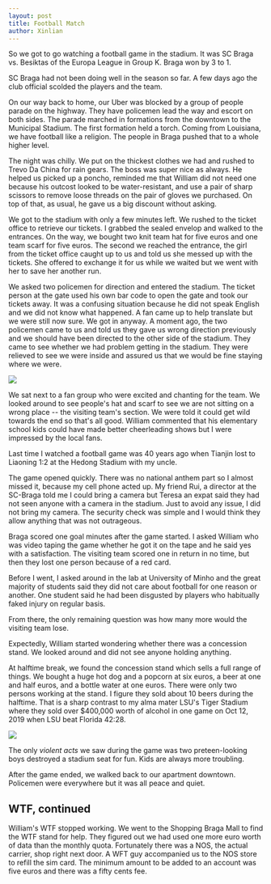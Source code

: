 ```yaml
---
layout: post
title: Football Match
author: Xinlian
---
```


So we got to go watching a football game in the stadium.  It was SC Braga vs. Besiktas of the Europa League in Group K.  Braga won by 3 to 1.

SC Braga had not been doing well in the season so far.  A few days ago the club official scolded the players and the team.  

On our way back to home, our Uber was blocked by a group of people parade on the highway.  They have policemen lead the way and escort on both sides.  The parade marched in formations from the downtown to the Municipal Stadium.  The first formation held a torch.  Coming from Louisiana, we have football like a religion.  The people in Braga pushed that to a whole higher level.

The night was chilly.  We put on the thickest clothes we had and rushed to Trevo Da China for rain gears.  The boss was super nice as always.  He helped us picked up a poncho, reminded me that William did not need one because his outcost looked to be water-resistant, and use a pair of sharp scissors to remove loose threads on the pair of gloves we purchased.  On top of that, as usual, he gave us a big discount without asking.

We got to the stadium with only a few minutes left.  We rushed to the ticket office to retrieve our tickets.  I grabbed the sealed envelop and walked to the entrances.  On the way, we bought two knit team hat for five euros and one team scarf for five euros.  The second we reached the entrance, the girl from the ticket office caught up to us and told us she messed up with the tickets.  She offered to exchange it for us while we waited but we went with her to save her another run.

We asked two policemen for direction and entered the stadium.  The ticket person at the gate used his own bar code to open the gate and took our tickets away.  It was a confusing situation because he did not speak English and we did not know what happened.  A fan came up to help translate but we were still now sure.  We got in anyway.  A moment ago, the two policemen came to us and told us they gave us wrong direction previously and we should have been directed to the other side of the stadium.  They came to see whether we had problem getting in the stadium.  They were relieved to see we were inside and assured us that we would be fine staying where we were.

![](https://live.staticflickr.com/65535/49031145297_26c531f97a_z.jpg)

We sat next to a fan group who were excited and chanting for the team.  We looked around to see people's hat and scarf to see we are not sitting on a wrong place -- the visiting team's section.  We were told it could get wild towards the end so that's all good.  William commented that his elementary school kids could have made better cheerleading shows but I were impressed by the local fans. 

Last time I watched a football game was 40 years ago when Tianjin lost to Liaoning 1:2 at the Hedong Stadium with my uncle.

The game opened quickly.  There was no national anthem part so I almost missed it, because my cell phone acted up.  My friend Rui, a director at the SC-Braga told me I could bring a camera but Teresa an expat said they had not seen anyone with a camera in the stadium.  Just to avoid any issue, I did not bring my camera.  The security check was simple and I would think they allow anything that was not outrageous.

Braga scored one goal minutes after the game started.  I asked William who was video taping the game whether he got it on the tape and he said yes with a satisfaction.  The visiting team scored one in return in no time, but then they lost one person because of a red card.

Before I went, I asked around in the lab at University of Minho and the great majority of students said they did not care about football for one reason or another.  One student said he had been disgusted by players who habitually faked injury on regular basis.

From there, the only remaining question was how many more would the visiting team lose.

Expectedly, William started wondering whether there was a concession stand.  We looked around and did not see anyone holding anything.  

At halftime break, we found the concession stand which sells a full range of things.  We bought a huge hot dog and a popcorn at six euros, a beer at one and half euros, and a bottle water at one euros.  There were only two persons working at the stand.  I figure they sold about 10 beers during the halftime.  That is a sharp contrast to my alma mater LSU's Tiger Stadium where they sold over $400,000 worth of alcohol in one game on Oct 12, 2019 when LSU beat Florida 42:28.

![](/images/IMG_20191107_215251_1.jpg)

The only _violent acts_ we saw during the game was two preteen-looking boys destroyed a stadium seat for fun.  Kids are always more troubling.

After the game ended, we walked back to our apartment downtown.  Policemen were everywhere but it was all peace and quiet.  

## WTF, continued

William's WTF stopped working.  We went to the Shopping Braga Mall to find the WTF stand for help.  They figured out we had used one more euro worth of data than the monthly quota.  Fortunately there was a NOS, the actual carrier, shop right next door.  A WFT guy accompanied us to the NOS store to refill the sim card.  The minimum amount to be added to an account was five euros and there was a fifty cents fee.
